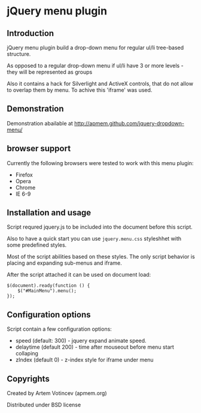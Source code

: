 # jQuery menu plugin

## Introduction

jQuery menu plugin build a drop-down menu for regular ul/li tree-based structure.

As opposed to a regular drop-down menu if ul/li have 3 or more levels - they will be represented as groups

Also it contains a hack for Silverlight and ActiveX controls, that do not allow to overlap them by menu. To achive this 'iframe' was used.

## Demonstration

Demonstration abailable at http://apmem.github.com/jquery-dropdown-menu/

## browser support

Currently the following browsers were tested to work with this menu plugin:

* Firefox
* Opera
* Chrome
* IE 6-9

## Installation and usage

Script requred jquery.js to be included into the document before this script.

Also to have a quick start you can use `jquery.menu.css` styleshhet with some predefined styles.

Most of the script abilities based on these styles. The only script behavior is placing and expanding sub-menus and iframe.


After the script attached it can be used on document load:

    $(document).ready(function () {
        $("#MainMenu").menu();
    });

## Configuration options

Script contain a few configuration options:

* speed (default: 300) - jquery expand animate speed.
* delaytime (default 200) - time after mouseout before menu start collaping
* zIndex (default 0) - z-index style for iframe under menu

## Copyrights

Created by Artem Votincev (apmem.org)

Distributed under BSD license

